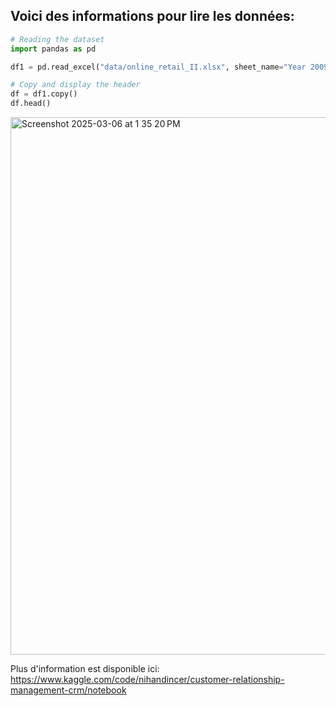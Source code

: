 ## Voici des informations pour lire les données:

```python
# Reading the dataset
import pandas as pd

df1 = pd.read_excel("data/online_retail_II.xlsx", sheet_name="Year 2009-2010")

# Copy and display the header
df = df1.copy()
df.head()
```
<img width="860" alt="Screenshot 2025-03-06 at 1 35 20 PM" src="https://github.com/user-attachments/assets/5e32e98e-b6a3-40bb-9413-621de2ccf544" />

Plus d'information est disponible ici: https://www.kaggle.com/code/nihandincer/customer-relationship-management-crm/notebook 
